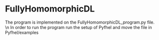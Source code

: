 # FullyHomomorphicDL
The program is implemented on the FullyHomomorphicDL_program.py file. \n
In order to run the program run the setup of Pyfhel and move the file in Pyfhel/examples
